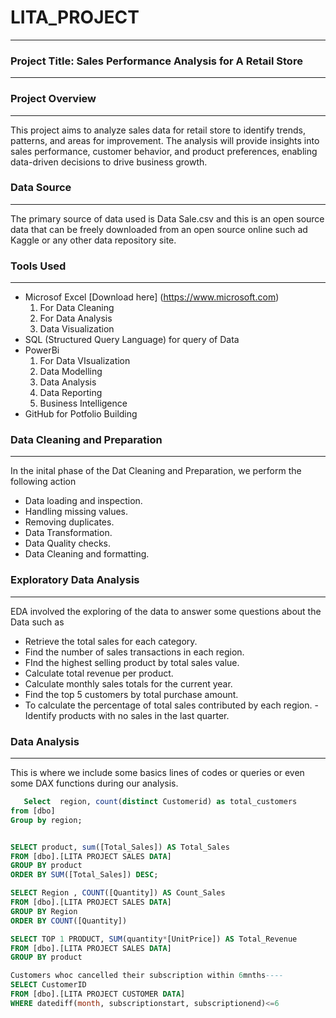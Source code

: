 # LITA_PROJECT
---
### Project Title: Sales Performance Analysis for A Retail Store
---
### Project Overview 
---
This project aims to analyze sales data for retail store to identify trends, patterns, and areas for improvement. The analysis will provide insights into sales performance, customer behavior, and product preferences, enabling data-driven decisions to drive business growth.

### Data Source
---
The primary source of data used is Data Sale.csv and this is an open source data that can be freely downloaded from an open source online such ad Kaggle or any other data repository site.

### Tools Used
---
- Microsof Excel [Download here] (https://www.microsoft.com)
  1. For Data Cleaning
  2. For Data Analysis
  3. Data Visualization
- SQL (Structured Query Language) for query of Data
- PowerBi
  1. For Data VIsualization
  2. Data Modelling
  3. Data Analysis
  4. Data Reporting
  5. Business Intelligence
- GitHub for Potfolio Building

### Data Cleaning and Preparation
---
  In the inital phase of the Dat Cleaning and Preparation, we perform the following action
  - Data loading and inspection.
  - Handling missing values.
  - Removing duplicates.
  - Data Transformation.
  - Data Quality checks.
  - Data Cleaning and formatting.

### Exploratory Data Analysis
---
  EDA involved the exploring of the data to answer some questions about the Data such as
  - Retrieve the total sales for each category.
  - Find the number of sales transactions in each region.
  - FInd the highest selling product by total sales value.
  - Calculate total revenue per product.
  - Calculate monthly sales totals for the current year.
  - Find the top 5 customers by total purchase amount.
  - To calculate the percentage of total sales contributed by each region.
  -Identify products with no sales in the last quarter.

### Data Analysis
---
  This is where we include some basics lines of codes or queries or even some DAX functions during our analysis.
  ```SQL
     Select  region, count(distinct Customerid) as total_customers 
from [dbo]
Group by region;


SELECT product, sum([Total_Sales]) AS Total_Sales
FROM [dbo].[LITA PROJECT SALES DATA]
GROUP BY product
ORDER BY SUM([Total_Sales]) DESC;

SELECT Region , COUNT([Quantity]) AS Count_Sales
FROM [dbo].[LITA PROJECT SALES DATA]
GROUP BY Region
ORDER BY COUNT([Quantity])

SELECT TOP 1 PRODUCT, SUM(quantity*[UnitPrice]) AS Total_Revenue
FROM [dbo].[LITA PROJECT SALES DATA]
GROUP BY product

 Customers whoc cancelled their subscription within 6mnths----
SELECT CustomerID
FROM [dbo].[LITA PROJECT CUSTOMER DATA]
WHERE datediff(month, subscriptionstart, subscriptionend)<=6




  
     
 
 






  
     

  
  

